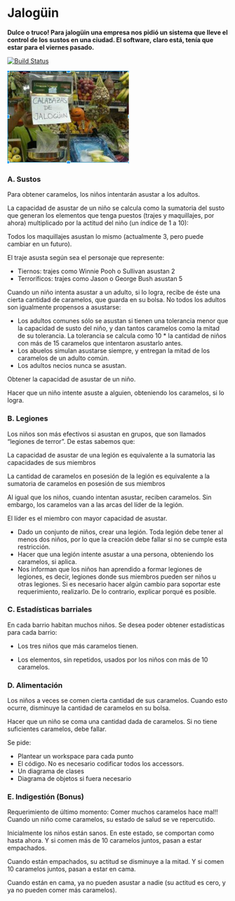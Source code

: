 # Jalogüin

**Dulce o truco! Para jalogüin una empresa nos pidió un sistema que lleve el control de los sustos en una ciudad. El software, claro está, tenía que estar para el viernes pasado.** 
 
[![Build Status](https://travis-ci.org/wollok/EjercicioIntegradorJaloguin.svg?branch=master)](https://travis-ci.org/wollok/EjercicioIntegradorJaloguin)

![](calabazas.JPG)
### A. Sustos

Para obtener caramelos, los niños intentarán asustar a los adultos.

La capacidad de asustar de un niño se calcula como la sumatoria del susto que generan los elementos que tenga puestos (trajes y maquillajes, por ahora) multiplicado por la actitud del niño (un índice de 1 a 10):

Todos los maquillajes asustan lo mismo (actualmente 3, pero puede cambiar en un futuro).

El traje asusta según sea el personaje que represente:
 
- Tiernos: trajes como Winnie Pooh o Sullivan asustan 2
- Terroríficos: trajes como Jason o George Bush asustan 5

Cuando un niño intenta asustar a un adulto, si lo logra, recibe de éste una cierta cantidad de caramelos, que guarda en su bolsa. No todos los adultos son igualmente propensos a asustarse:

- Los adultos comunes sólo se asustan si tienen una tolerancia menor que la capacidad de susto del niño, y dan tantos caramelos como la mitad de su tolerancia. La tolerancia se calcula como 10 * la cantidad de niños con más de 15 caramelos que intentaron asustarlo antes.
- Los abuelos simulan asustarse siempre, y entregan la mitad de los caramelos de un adulto común.
- Los adultos necios nunca se asustan.
                                                                                                                                                                                                                                                                                                                                                                                                                                                                                                                                                                                                                                                                                                                                                                                                                                                                                                                                                                                                                                                                                                                                                                                                                                                                                                                                                                                                                                                                                                                                                                                                                                                                                                                                                                                                                                                                                                                                                                                                                                                                                                                                                                                                                                                                                                                                                                                                                                                                                                                                                                                                                                                                                                                                                                                                                                                                                                                                                                                                                                                                                                                                                                                                                                                                                                                                                                                                                                                                                                                                                                                                                                                                                      
Obtener la capacidad de asustar de un niño.

Hacer que un niño intente asuste a alguien, obteniendo los caramelos, si lo logra.

### B. Legiones

Los niños son más efectivos si asustan en grupos, que son llamados “legiones de terror”. De estas sabemos que:

La capacidad de asustar de una legión es equivalente a la sumatoria las capacidades de sus miembros

La cantidad de caramelos en posesión de la legión es equivalente a la sumatoria de caramelos en posesión de sus miembros

Al igual que los niños, cuando intentan asustar, reciben caramelos. Sin embargo, los caramelos van a las arcas del líder de la legión. 

El líder es el miembro con mayor capacidad de asustar. 

- Dado un conjunto de niños, crear una legión. Toda legión debe tener al menos dos niños, por lo que la creación debe fallar si no se cumple esta restricción. 
- Hacer que una legión intente asustar a una persona, obteniendo los caramelos, si aplica. 
- Nos informan que los niños han aprendido a formar legiones de legiones, es decir, legiones donde sus miembros pueden ser niños u otras legiones. Si es necesario hacer algún cambio para soportar este requerimiento, realizarlo. De lo contrario, explicar porqué es posible. 

### C. Estadísticas barriales

En cada barrio habitan muchos niños. Se desea poder obtener estadísticas para cada barrio:

- Los tres niños que más caramelos tienen.

- Los elementos, sin repetidos, usados por los niños con más de 10 caramelos.

### D. Alimentación

Los niños a veces se comen cierta cantidad de sus caramelos. Cuando esto ocurre, disminuye la cantidad de caramelos en su bolsa. 

Hacer que un niño se coma una cantidad dada de caramelos. Si no tiene suficientes caramelos, debe fallar. 

Se pide:
 
- Plantear un workspace para cada punto
- El código. No es necesario codificar todos los accessors. 
- Un diagrama de clases
- Diagrama de objetos si fuera necesario

### E. Indigestión (Bonus)

Requerimiento de último momento: Comer muchos caramelos hace mal!! Cuando un niño come caramelos, su estado de salud se ve repercutido. 

Inicialmente los niños están sanos. En este estado, se comportan como hasta ahora. Y si comen más de 10 caramelos juntos, pasan a estar empachados.

Cuando están empachados, su actitud se disminuye a la mitad. Y si comen 10 caramelos juntos, pasan a estar en cama.

Cuando están en cama, ya no pueden asustar a nadie (su actitud es cero, y ya no pueden comer más caramelos).




